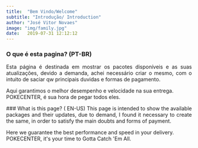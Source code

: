 ```yaml
---
title:  "Bem Vindo/Welcome"
subtitle: "Introdução/ Introduction"
author: "José Vitor Novaes"
image: "img/family.jpg"
date:   2019-07-31 12:12:12
---
```


### O que é esta pagina? (PT-BR)

<p style="text-align: justify;">
Esta página é destinada em mostrar os pacotes disponíveis e as suas atualizações, devido a  demanda, achei necessário criar o mesmo, com o intuito de saciar qw principais duvidas e formas de pagamento.

Aqui garantimos o melhor desempenho e velocidade na sua entrega.
POKECENTER, é sua  hora de pegar todos eles.
</p>
<p style="text-align: justify;">
### What is this page? ( EN-US)
This page is intended to show the available packages and their updates, due to demand, I found it necessary to create the same, in order to satisfy the main doubts and forms of payment.
</p>
Here we guarantee the best performance and speed in your delivery.
POKECENTER, it's your time to Gotta Catch 'Em All.

